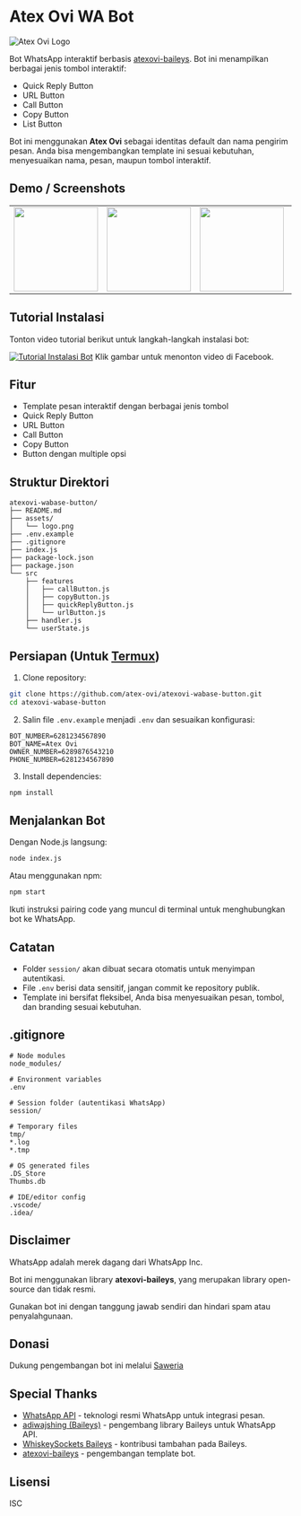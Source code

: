 # Atex Ovi WA Bot

![Atex Ovi Logo](https://raw.githubusercontent.com/atex-ovi/atex-logo-npm/main/atex-npm.jpg)

Bot WhatsApp interaktif berbasis [atexovi-baileys](https://www.npmjs.com/package/atexovi-baileys). Bot ini menampilkan berbagai jenis tombol interaktif:

* Quick Reply Button
* URL Button
* Call Button
* Copy Button
* List Button

Bot ini menggunakan **Atex Ovi** sebagai identitas default dan nama pengirim pesan.
Anda bisa mengembangkan template ini sesuai kebutuhan, menyesuaikan nama, pesan, maupun tombol interaktif.

## Demo / Screenshots

<table>
  <tr>
    <td><img src="https://raw.githubusercontent.com/atex-ovi/demo-button/main/list-button.jpg" width="150"></td>
    <td><img src="https://raw.githubusercontent.com/atex-ovi/demo-button/main/url-button.jpg" width="150"></td>
    <td><img src="https://raw.githubusercontent.com/atex-ovi/demo-button/main/call-button.jpg" width="150"></td>
    <td><img src="https://raw.githubusercontent.com/atex-ovi/demo-button/main/quick-reply-button.jpg" width="150"></td>
    <td><img src="https://raw.githubusercontent.com/atex-ovi/demo-button/main/copy-button.jpg" width="150"></td>
  </tr>
</table>

## Tutorial Instalasi

Tonton video tutorial berikut untuk langkah-langkah instalasi bot:

[![Tutorial Instalasi Bot](https://raw.githubusercontent.com/atex-ovi/thumb-fb/main/thumbnail-fb.jpg)](https://www.facebook.com/share/v/1HjdxkzLmR/)
Klik gambar untuk menonton video di Facebook.

## Fitur

* Template pesan interaktif dengan berbagai jenis tombol
* Quick Reply Button
* URL Button
* Call Button
* Copy Button
* Button dengan multiple opsi

## Struktur Direktori

```
atexovi-wabase-button/
├── README.md
├── assets/
│   └── logo.png
├── .env.example
├── .gitignore
├── index.js
├── package-lock.json
├── package.json
└── src
    ├── features
    │   ├── callButton.js
    │   ├── copyButton.js
    │   ├── quickReplyButton.js
    │   └── urlButton.js
    ├── handler.js
    └── userState.js
```

## Persiapan (Untuk [Termux](https://termux.com/))

1. Clone repository:

```bash
git clone https://github.com/atex-ovi/atexovi-wabase-button.git
cd atexovi-wabase-button
```

2. Salin file `.env.example` menjadi `.env` dan sesuaikan konfigurasi:

```env
BOT_NUMBER=6281234567890
BOT_NAME=Atex Ovi
OWNER_NUMBER=6289876543210
PHONE_NUMBER=6281234567890
```

3. Install dependencies:

```bash
npm install
```

## Menjalankan Bot

Dengan Node.js langsung:

```bash
node index.js
```
Atau menggunakan npm:

```bash
npm start
```

Ikuti instruksi pairing code yang muncul di terminal untuk menghubungkan bot ke WhatsApp.

## Catatan

* Folder `session/` akan dibuat secara otomatis untuk menyimpan autentikasi.
* File `.env` berisi data sensitif, jangan commit ke repository publik.
* Template ini bersifat fleksibel, Anda bisa menyesuaikan pesan, tombol, dan branding sesuai kebutuhan.

## .gitignore

```
# Node modules
node_modules/

# Environment variables
.env

# Session folder (autentikasi WhatsApp)
session/

# Temporary files
tmp/
*.log
*.tmp

# OS generated files
.DS_Store
Thumbs.db

# IDE/editor config
.vscode/
.idea/
```

## Disclaimer

WhatsApp adalah merek dagang dari WhatsApp Inc.

Bot ini menggunakan library **atexovi-baileys**, yang merupakan library open-source dan tidak resmi.


Gunakan bot ini dengan tanggung jawab sendiri dan hindari spam atau penyalahgunaan.


## Donasi
Dukung pengembangan bot ini melalui [Saweria](https://saweria.co/atexovi)

## Special Thanks
- [WhatsApp API](https://www.whatsapp.com) - teknologi resmi WhatsApp untuk integrasi pesan.
- [adiwajshing (Baileys)](https://github.com/adiwajshing) - pengembang library Baileys untuk WhatsApp API.
- [WhiskeySockets Baileys](https://github.com/WhiskeySockets) - kontribusi tambahan pada Baileys.
- [atexovi-baileys](https://www.npmjs.com/package/atexovi-baileys) - pengembangan template bot.


## Lisensi

ISC
